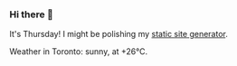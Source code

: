 ### Hi there :wave:

It's Thursday! I might be polishing my [static site generator](https://github.com/bewuethr/pandoc-bash-blog).

Weather in Toronto: sunny, at +26°C.
